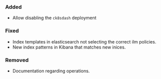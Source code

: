 
### Added

- Allow disabling the `ck8sdash` deployment

### Fixed

- Index templates in elasticsearch not selecting the correct ilm policies.
- New index patterns in Kibana that matches new inices.

### Removed

- Documentation regarding operations.

